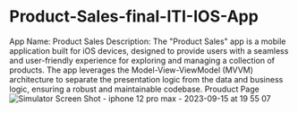 # Product-Sales-final-ITI-IOS-App
 App Name: Product Sales  Description:  The "Product Sales" app is a mobile application built for iOS devices, designed to provide users with a seamless and user-friendly experience for exploring and managing a collection of products. The app leverages the Model-View-ViewModel (MVVM) architecture to separate the presentation logic from the data and business logic, ensuring a robust and maintainable codebase.
 Prouduct Page
![Simulator Screen Shot - iphone 12 pro max - 2023-09-15 at 19 55 07](https://github.com/ebrahemalnaqer/Prouduct-final-ITI-Project-/assets/104450972/e62f7781-5182-4dbf-a1f8-67d4b1f9ebaa)
